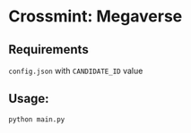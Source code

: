 # Crossmint: Megaverse

## Requirements
`config.json` with `CANDIDATE_ID` value


## Usage:

```bash
python main.py
```



